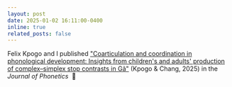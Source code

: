 ```yaml
---
layout: post
date: 2025-01-02 16:11:00-0400
inline: true
related_posts: false
---
```


Felix Kpogo and I published <a href="https://doi.org/10.1016/j.wocn.2024.101378" target="_blank">"Coarticulation and coordination in phonological development: Insights from children's and adults' production of complex–simplex stop contrasts in Gã"</a> (Kpogo & Chang, 2025) in the <i>Journal of Phonetics</i>&nbsp;&nbsp;📑
